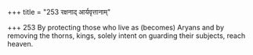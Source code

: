 +++
title = "253 रक्षनाद् आर्यवृत्तानाम्"

+++
253	By protecting those who live as (becomes) Aryans and by removing the thorns, kings, solely intent on guarding their subjects, reach heaven.